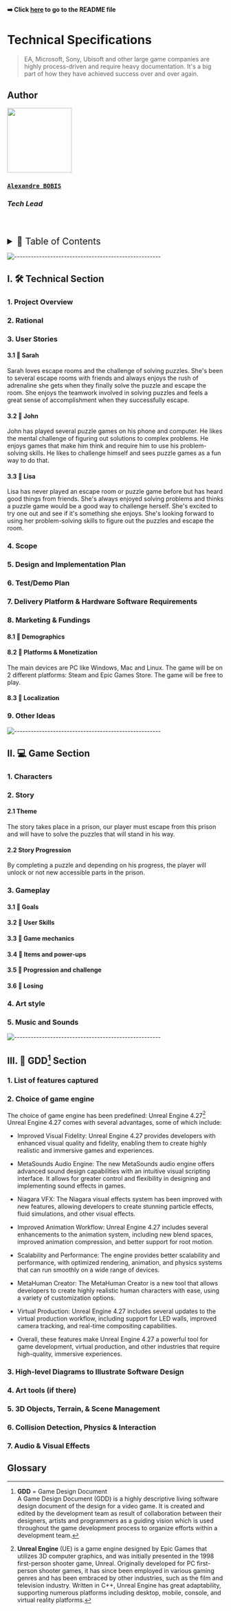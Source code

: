 #### ➡️ Click [here](https://github.com/algosup/2022-2023-project-4-game-design-Team-1/blob/main/README.md) to go to the README file

# Technical Specifications

> EA, Microsoft, Sony, Ubisoft and other large game companies are highly process-driven and require heavy documentation. It's a big part of how they have achieved success over and over again.

## Author

<img src="https://avatars.githubusercontent.com/u/91249694?v=4" width="150">

### [**`Alexandre BOBIS`**](https://github.com/AlexandreBobis)

### *Tech Lead*

<br><br>

<details>
<summary style="font-size:150%">
    📖 Table of Contents
</summary>

- [Technical Specifications](#technical-specifications)
  - [Author](#author)
    - [**`Alexandre BOBIS`**](#alexandre-bobis)
    - [*Tech Lead*](#tech-lead)
  - [I. 🛠️ Technical Section](#i-️-technical-section)
    - [1. Project Overview](#1-project-overview)
    - [2. Rational](#2-rational)
    - [3. User Stories](#3-user-stories)
      - [3.1 🔸 Sarah](#31--sarah)
      - [3.2 🔸 John](#32--john)
      - [3.3 🔸 Lisa](#33--lisa)
    - [4. Scope](#4-scope)
    - [5. Design and Implementation Plan](#5-design-and-implementation-plan)
    - [6. Test/Demo Plan](#6-testdemo-plan)
    - [7. Delivery Platform \& Hardware Software Requirements](#7-delivery-platform--hardware-software-requirements)
    - [8. Marketing \& Fundings](#8-marketing--fundings)
      - [8.1 🔸 Demographics](#81--demographics)
      - [8.2 🔸 Platforms \& Monetization](#82--platforms--monetization)
      - [8.3 🔸 Localization](#83--localization)
    - [9. Other Ideas](#9-other-ideas)
  - [II. 💻 Game Section](#ii--game-section)
    - [1. Characters](#1-characters)
    - [2. Story](#2-story)
      - [2.1 Theme](#21-theme)
      - [2.2 Story Progression](#22-story-progression)
    - [3. Gameplay](#3-gameplay)
      - [3.1 🔸 Goals](#31--goals)
      - [3.2 🔸 User Skills](#32--user-skills)
      - [3.3 🔸 Game mechanics](#33--game-mechanics)
      - [3.4 🔸 Items and power-ups](#34--items-and-power-ups)
      - [3.5 🔸 Progression and challenge](#35--progression-and-challenge)
      - [3.6 🔸 Losing](#36--losing)
    - [4. Art style](#4-art-style)
    - [5. Music and Sounds](#5-music-and-sounds)
  - [III. 🎨 GDD\[^1\] Section](#iii--gdd1-section)
    - [1. List of features captured](#1-list-of-features-captured)
    - [2. Choice of game engine](#2-choice-of-game-engine)
    - [3. High-level Diagrams to Illustrate Software Design](#3-high-level-diagrams-to-illustrate-software-design)
    - [4. Art tools (if there)](#4-art-tools-if-there)
    - [5. 3D Objects, Terrain, \& Scene Management](#5-3d-objects-terrain--scene-management)
    - [6. Collision Detection, Physics \& Interaction](#6-collision-detection-physics--interaction)
    - [7. Audio \& Visual Effects](#7-audio--visual-effects)
  - [Glossary](#glossary)

</details>

![-----------------------------------------------------](https://raw.githubusercontent.com/andreasbm/readme/master/assets/lines/grass.png)

## I. 🛠️ Technical Section

### 1. Project Overview

### 2. Rational

### 3. User Stories

#### 3.1 🔸 Sarah

Sarah loves escape rooms and the challenge of solving puzzles. She's been to several escape rooms with friends and always enjoys the rush of adrenaline she gets when they finally solve the puzzle and escape the room. She enjoys the teamwork involved in solving puzzles and feels a great sense of accomplishment when they successfully escape.

#### 3.2 🔸 John

John has played several puzzle games on his phone and computer. He likes the mental challenge of figuring out solutions to complex problems. He enjoys games that make him think and require him to use his problem-solving skills. He likes to challenge himself and sees puzzle games as a fun way to do that.

#### 3.3 🔸 Lisa

Lisa has never played an escape room or puzzle game before but has heard good things from friends. She's always enjoyed solving problems and thinks a puzzle game would be a good way to challenge herself. She's excited to try one out and see if it's something she enjoys. She's looking forward to using her problem-solving skills to figure out the puzzles and escape the room.

### 4. Scope

### 5. Design and Implementation Plan

### 6. Test/Demo Plan

### 7. Delivery Platform & Hardware Software Requirements

### 8. Marketing & Fundings

#### 8.1 🔸 Demographics

#### 8.2 🔸 Platforms & Monetization

The main devices are PC like Windows, Mac and Linux. The game will be on 2 different platforms: Steam and Epic Games Store. The game will be free to play.

#### 8.3 🔸 Localization

### 9. Other Ideas

![-----------------------------------------------------](https://raw.githubusercontent.com/andreasbm/readme/master/assets/lines/solar.png)

## II. 💻 Game Section

### 1. Characters

### 2. Story

#### 2.1 Theme

The story takes place in a prison, our player must escape from this prison and will have to solve the puzzles that will stand in his way.

#### 2.2 Story Progression

By completing a puzzle and depending on his progress, the player will unlock or not new accessible parts in the prison.

### 3. Gameplay

#### 3.1 🔸 Goals

#### 3.2 🔸 User Skills

#### 3.3 🔸 Game mechanics

#### 3.4 🔸 Items and power-ups

#### 3.5 🔸 Progression and challenge

#### 3.6 🔸 Losing

### 4. Art style

### 5. Music and Sounds

![-----------------------------------------------------](https://raw.githubusercontent.com/andreasbm/readme/master/assets/lines/aqua.png)

## III. 🎨 GDD[^1] Section

### 1. List of features captured

### 2. Choice of game engine

The choice of game engine has been predefined: Unreal Engine 4.27[^2]
Unreal Engine 4.27 comes with several advantages, some of which include:

- Improved Visual Fidelity: Unreal Engine 4.27 provides developers with enhanced visual quality and fidelity, enabling them to create highly realistic and immersive games and experiences.

- MetaSounds Audio Engine: The new MetaSounds audio engine offers advanced sound design capabilities with an intuitive visual scripting interface. It allows for greater control and flexibility in designing and implementing sound effects in games.

- Niagara VFX: The Niagara visual effects system has been improved with new features, allowing developers to create stunning particle effects, fluid simulations, and other visual effects.

- Improved Animation Workflow: Unreal Engine 4.27 includes several enhancements to the animation system, including new blend spaces, improved animation compression, and better support for root motion.

- Scalability and Performance: The engine provides better scalability and performance, with optimized rendering, animation, and physics systems that can run smoothly on a wide range of devices.

- MetaHuman Creator: The MetaHuman Creator is a new tool that allows developers to create highly realistic human characters with ease, using a variety of customization options.

- Virtual Production: Unreal Engine 4.27 includes several updates to the virtual production workflow, including support for LED walls, improved camera tracking, and real-time compositing capabilities.

- Overall, these features make Unreal Engine 4.27 a powerful tool for game development, virtual production, and other industries that require high-quality, immersive experiences.

### 3. High-level Diagrams to Illustrate Software Design

### 4. Art tools (if there)

### 5. 3D Objects, Terrain, & Scene Management

### 6. Collision Detection, Physics & Interaction

### 7. Audio & Visual Effects

## Glossary

[^1]: **GDD** = Game Design Document <br>
A Game Design Document (GDD) is a highly descriptive living software design document of the design for a video game. It is created and edited by the development team as result of collaboration between their designers, artists and programmers as a guiding vision which is used throughout the game development process to organize efforts within a development team.

[^2]: **Unreal Engine** (UE) is a game engine designed by Epic Games that utilizes 3D computer graphics, and was initially presented in the 1998 first-person shooter game, Unreal. Originally developed for PC first-person shooter games, it has since been employed in various gaming genres and has been embraced by other industries, such as the film and television industry. Written in C++, Unreal Engine has great adaptability, supporting numerous platforms including desktop, mobile, console, and virtual reality platforms.
